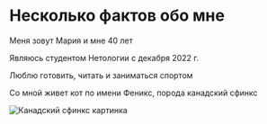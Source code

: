 # Несколько фактов обо мне #

Меня зовут Мария и мне 40 лет

Являюсь студентом Нетологии с декабря 2022 г.

Люблю готовить, читать и  заниматься спортом

Со мной живет кот по имени Феникс, порода канадский сфинкс

![Канадский сфинкс картинка](https://multipet.ru/images/image2breed/b3/kanad-sfinx1.jpg)
